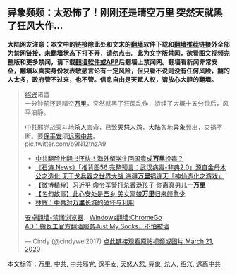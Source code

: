  <h2>异象频频：太恐怖了！刚刚还是晴空万里 突然天就黑了狂风大作…</h2> <div class="notice"><b>大陆网友注意：本文中的链接除此处和文末的<a href="https://github.com/bannedbook/fanqiang" >翻墙</a>软件下载和<a href="https://github.com/killgcd/justmysocks/blob/master/README.md">翻墙推荐</a>链接外全部为禁网链接，未翻墙状态下打不开，请勿点击。此为文字版禁闻，欲看图文视频完整版和更多禁闻，请下载<a href="https://github.com/bannedbook/fanqiang">翻墙软件或APP</a>后翻墙上禁闻网。翻墙看新闻非常安全，翻墙以真实身份发表敏感言论有一定风险，但只看不说则没有任何风险，翻的人太多，政府管不过来，也不管。信息自由是天赋人权，请放心大胆的翻墙。</b></div>  <div class="entry"> <blockquote> <p dir="ltr" lang="zh"><a href="https://www.bannedbook.org/bnews/tag/%E7%BB%8D%E5%85%B4/" class="st_tag internal_tag" rel="tag" title="标签 绍兴 下的日志">绍兴</a>诸暨<br />一分钟前还是晴空<a href="https://www.bannedbook.org/bnews/tag/%e4%b8%87%e9%87%8c/" class="st_tag internal_tag" rel="tag" title="标签 万里 下的日志">万里</a>，突然就黑了狂风乱作，持续了大概十五分钟后，风平浪静。</p> <p><a href="https://www.bannedbook.org/bnews/tag/%e4%b8%ad%e5%85%b1/" class="st_tag internal_tag" rel="tag" title="标签 中共 下的日志">中共</a>邪党战天斗地<a href="https://www.bannedbook.org/bnews/tag/%E6%9D%80%E4%BA%BA/" class="st_tag internal_tag" rel="tag" title="标签 杀人 下的日志">杀人</a>害命，已致<span class='wp_keywordlink'><a href="https://www.bannedbook.org/forum2/topic546.html" title="《天怒》陈希同王宝森事件内幕" target="_blank">天怒</a></span><span class='wp_keywordlink'><a href="https://www.bannedbook.org/forum2/topic66.html" title="任彦芳：《人怨》" target="_blank">人怨</a></span>，<span class='wp_keywordlink_affiliate'><a href="https://www.bannedbook.org/" title="大陆" target="_blank">大陆</a></span>各地<a href="https://www.bannedbook.org/bnews/tag/%E5%BC%82%E8%B1%A1/" class="st_tag internal_tag" rel="tag" title="标签 异象 下的日志">异象</a>频出，灾祸不断。要<a href="https://www.bannedbook.org/bnews/tag/%E4%BF%9D%E5%B9%B3%E5%AE%89/" class="st_tag internal_tag" rel="tag" title="标签 保平安 下的日志">保平安</a>须<a href="https://www.bannedbook.org/bnews/tag/%E8%BF%9C%E7%A6%BB%E4%B8%AD%E5%85%B1/" class="st_tag internal_tag" rel="tag" title="标签 远离中共 下的日志">远离中共</a>。<br />pic.twitter.com/b9N12tnzA9</p>  <ul class='op-related-articles' title='相关阅读'> <li><a href='https://www.bannedbook.org/bnews/cbnews/20200319/1296522.html' target='_blank'>中共翻脸比翻书还快！海外留学生回国竟成<b>万里</b>投毒？</a></li> <li><a href='https://www.bannedbook.org/bnews/bannedvideo/20200304/1287760.html' target='_blank'>《石涛.News》「推背图56 完整预言：武汉病毒-非典2.0」源自金母木公之造化 无干戈兵器之世界大战 海疆<b>万里</b>祸连天「神仙造化之游戏」 </a></li> <li><a href='https://www.bannedbook.org/bnews/comments/20191115/1224225.html' target='_blank'>【微博精粹】习近平 命令军警打杀香港孩子 你离真男儿一<b>万里</b></a></li> <li><a href='https://www.bannedbook.org/bnews/lifebaike/20191105/1217967.html' target='_blank'>【名句故事】此心安处是吾乡 美女寓娘<b>万里</b>归来颜愈少</a></li> <li><a href='https://www.bannedbook.org/bnews/comments/20191104/1217716.html' target='_blank'>林辉：中共对<b>万里</b>长城的破坏与利用</a></li> </ul> <div class="texttj"> <a href="https://github.com/bannedbook/fanqiang/wiki/%E5%AE%89%E5%8D%93%E7%BF%BB%E5%A2%99-%E7%A6%81%E9%97%BB%E6%B5%8F%E8%A7%88%E5%99%A8" target="_blank">安卓翻墙-禁闻浏览器</a>、<a href="https://github.com/bannedbook/fanqiang/wiki/Chrome%E4%B8%80%E9%94%AE%E7%BF%BB%E5%A2%99%E5%8C%85" target="_blank">Windows翻墙:ChromeGo</a><br/> <a href="https://github.com/killgcd/justmysocks/blob/master/README.md" target="_blank">AD：搬瓦工官方翻墙服务Just My Socks，不怕被墙</a> </div><p>— Cindy (@cindywei2017) <a href="https://twitter.com/cindywei2017/status/1241372872712638466?ref_src=twsrc%5Etfw">点此链接观看原帖视频或图片 March 21, 2020</a></p></blockquote> </p> <a name='sharetosocial'></a>           </div><!--END ENTRY--> <div class="postfooter"> <div>本文标签：<a href="https://www.bannedbook.org/bnews/tag/%e4%b8%87%e9%87%8c/" rel="tag">万里</a>, <a href="https://www.bannedbook.org/bnews/tag/%e4%b8%ad%e5%85%b1/" rel="tag">中共</a>, <a href="https://www.bannedbook.org/bnews/tag/%e4%b8%ad%e5%85%b1%e9%82%aa%e5%85%9a/" rel="tag">中共邪党</a>, <a href="https://www.bannedbook.org/bnews/tag/%E4%BF%9D%E5%B9%B3%E5%AE%89/" rel="tag">保平安</a>, <a href="https://www.bannedbook.org/bnews/tag/%E5%A4%A9%E6%80%92%E4%BA%BA%E6%80%A8/" rel="tag">天怒人怨</a>, <a href="https://www.bannedbook.org/bnews/tag/%E5%BC%82%E8%B1%A1/" rel="tag">异象</a>, <a href="https://www.bannedbook.org/bnews/tag/%E6%9D%80%E4%BA%BA/" rel="tag">杀人</a>, <a href="https://www.bannedbook.org/bnews/tag/%E7%BB%8D%E5%85%B4/" rel="tag">绍兴</a>, <a href="https://www.bannedbook.org/bnews/tag/%E8%BF%9C%E7%A6%BB%E4%B8%AD%E5%85%B1/" rel="tag">远离中共</a></div>  </div><!--END POSTFOOTER--> 